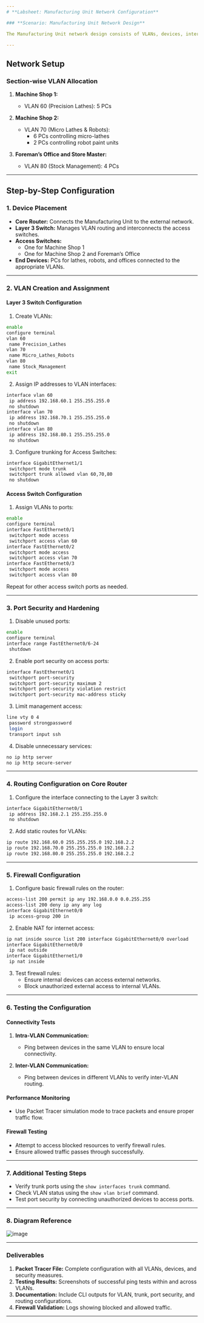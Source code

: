 ```yaml
---
# **Labsheet: Manufacturing Unit Network Configuration**

### **Scenario: Manufacturing Unit Network Design**

The Manufacturing Unit network design consists of VLANs, devices, interconnectivity, and security measures. The goal is to configure VLANs, inter-VLAN routing, ensure port security, and test the network's functionality in Cisco Packet Tracer.

---
```


## **Network Setup**

### **Section-wise VLAN Allocation**
1. **Machine Shop 1:**
   - VLAN 60 (Precision Lathes): 5 PCs

2. **Machine Shop 2:**
   - VLAN 70 (Micro Lathes & Robots):
     - 6 PCs controlling micro-lathes
     - 2 PCs controlling robot paint units

3. **Foreman’s Office and Store Master:**
   - VLAN 80 (Stock Management): 4 PCs

---

## **Step-by-Step Configuration**

### **1. Device Placement**
- **Core Router:** Connects the Manufacturing Unit to the external network.
- **Layer 3 Switch:** Manages VLAN routing and interconnects the access switches.
- **Access Switches:**
  - One for Machine Shop 1
  - One for Machine Shop 2 and Foreman’s Office
- **End Devices:** PCs for lathes, robots, and offices connected to the appropriate VLANs.

---

### **2. VLAN Creation and Assignment**

#### **Layer 3 Switch Configuration**

1. Create VLANs:
```bash
enable
configure terminal
vlan 60
 name Precision_Lathes
vlan 70
 name Micro_Lathes_Robots
vlan 80
 name Stock_Management
exit
```

2. Assign IP addresses to VLAN interfaces:
```bash
interface vlan 60
 ip address 192.168.60.1 255.255.255.0
 no shutdown
interface vlan 70
 ip address 192.168.70.1 255.255.255.0
 no shutdown
interface vlan 80
 ip address 192.168.80.1 255.255.255.0
 no shutdown
```

3. Configure trunking for Access Switches:
```bash
interface GigabitEthernet1/1
 switchport mode trunk
 switchport trunk allowed vlan 60,70,80
 no shutdown
```

#### **Access Switch Configuration**

1. Assign VLANs to ports:
```bash
enable
configure terminal
interface FastEthernet0/1
 switchport mode access
 switchport access vlan 60
interface FastEthernet0/2
 switchport mode access
 switchport access vlan 70
interface FastEthernet0/3
 switchport mode access
 switchport access vlan 80
```

Repeat for other access switch ports as needed.

---

### **3. Port Security and Hardening**

1. Disable unused ports:
```bash
enable
configure terminal
interface range FastEthernet0/6-24
 shutdown
```

2. Enable port security on access ports:
```bash
interface FastEthernet0/1
 switchport port-security
 switchport port-security maximum 2
 switchport port-security violation restrict
 switchport port-security mac-address sticky
```

3. Limit management access:
```bash
line vty 0 4
 password strongpassword
 login
 transport input ssh
```

4. Disable unnecessary services:
```bash
no ip http server
no ip http secure-server
```

---

### **4. Routing Configuration on Core Router**

1. Configure the interface connecting to the Layer 3 switch:
```bash
interface GigabitEthernet0/1
 ip address 192.168.2.1 255.255.255.0
 no shutdown
```

2. Add static routes for VLANs:
```bash
ip route 192.168.60.0 255.255.255.0 192.168.2.2
ip route 192.168.70.0 255.255.255.0 192.168.2.2
ip route 192.168.80.0 255.255.255.0 192.168.2.2
```

---

### **5. Firewall Configuration**

1. Configure basic firewall rules on the router:
```bash
access-list 200 permit ip any 192.168.0.0 0.0.255.255
access-list 200 deny ip any any log
interface GigabitEthernet0/0
 ip access-group 200 in
```

2. Enable NAT for internet access:
```bash
ip nat inside source list 200 interface GigabitEthernet0/0 overload
interface GigabitEthernet0/0
 ip nat outside
interface GigabitEthernet1/0
 ip nat inside
```

3. Test firewall rules:
   - Ensure internal devices can access external networks.
   - Block unauthorized external access to internal VLANs.

---

### **6. Testing the Configuration**

#### **Connectivity Tests**
1. **Intra-VLAN Communication:**
   - Ping between devices in the same VLAN to ensure local connectivity.

2. **Inter-VLAN Communication:**
   - Ping between devices in different VLANs to verify inter-VLAN routing.

#### **Performance Monitoring**
- Use Packet Tracer simulation mode to trace packets and ensure proper traffic flow.

#### **Firewall Testing**
- Attempt to access blocked resources to verify firewall rules.
- Ensure allowed traffic passes through successfully.

---

### **7. Additional Testing Steps**
- Verify trunk ports using the `show interfaces trunk` command.
- Check VLAN status using the `show vlan brief` command.
- Test port security by connecting unauthorized devices to access ports.

---

### **8. Diagram Reference**
![image](https://github.com/user-attachments/assets/bf73e066-1465-4527-b7cc-af3d031819ed)

---

### **Deliverables**
1. **Packet Tracer File:** Complete configuration with all VLANs, devices, and security measures.
2. **Testing Results:** Screenshots of successful ping tests within and across VLANs.
3. **Documentation:** Include CLI outputs for VLAN, trunk, port security, and routing configurations.
4. **Firewall Validation:** Logs showing blocked and allowed traffic.

---

